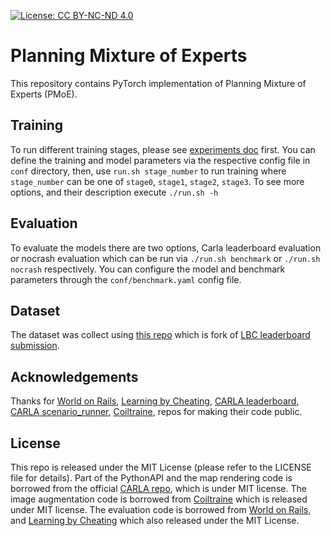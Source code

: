 [![License: CC BY-NC-ND 4.0](https://img.shields.io/badge/License-CC%20BY--NC--ND%204.0-lightgrey.svg)](https://creativecommons.org/licenses/by-nc-nd/4.0/)

# Planning Mixture of Experts
This repository contains PyTorch implementation of Planning Mixture of Experts (PMoE).

## Training
To run different training stages, please see [experiments doc](docs/experiments.md) first. You can define the 
training and model parameters via the respective config file 
in `conf` directory, then, use `run.sh stage_number` to run training where `stage_number` can be one of 
`stage0`, `stage1`, `stage2`, `stage3`. To see more options, and their description execute `./run.sh -h`

## Evaluation
To evaluate the models there are two options, Carla leaderboard evaluation or nocrash evaluation which can 
be run via `./run.sh benchmark` or `./run.sh nocrash` respectively. You can configure the model and benchmark 
parameters through the `conf/benchmark.yaml` config file.

## Dataset
The dataset was collect using [this repo](https://github.com/mhnazeri/carla_data_collector) which is fork of [LBC leaderboard submission](https://github.com/bradyz/2020_CARLA_challenge).

## Acknowledgements
Thanks for [World on Rails](https://github.com/dotchen/WorldOnRails), [Learning by Cheating](https://github.com/dotchen/LearningByCheating),
[CARLA leaderboard](https://github.com/carla-simulator/leaderboard.git),
[CARLA scenario_runner](https://github.com/carla-simulator/scenario_runner.git),
[Coiltraine](https://github.com/felipecode/coiltraine), repos for making their code public.

## License
This repo is released under the MIT License (please refer to the LICENSE file for details). Part of the PythonAPI and the map rendering code is borrowed from the official [CARLA repo](https://github.com/carla-simulator/carla), which is under MIT license. 
The image augmentation code is borrowed from [Coiltraine](https://github.com/felipecode/coiltraine) which is released under MIT license.
The evaluation code is borrowed from [World on Rails](https://github.com/dotchen/WorldOnRails), and 
[Learning by Cheating](https://github.com/dotchen/LearningByCheating) which also released under the MIT License.

